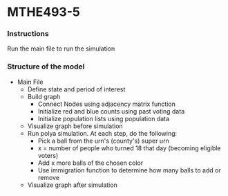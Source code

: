 # MTHE493-5

### Instructions
Run the main file to run the simulation

### Structure of the model
- Main File
    - Define state and period of interest
    - Build graph
        - Connect Nodes using adjacency matrix function
        - Initialize red and blue counts using past voting data
        - Initialize population lists using population data
    - Visualize graph before simulation
    - Run polya simulation. At each step, do the following:
        - Pick a ball from the urn's (county's) super urn
        - x = number of people who turned 18 that day (becoming eligible voters)
        - Add x more balls of the chosen color
        - Use immigration function to determine how many balls to add or remove
    - Visualize graph after simulation

